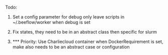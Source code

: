 Todo: 

1. Set a config parameter for debug 
      only leave scripts in ~/.beeflow/worker when debug is set

2. Fix states, they need to be in an abstract class then specific for slurm

3. *** Priority: Use Charliecloud container when DockerRequirement is set, make
   also needs to be an abstract case or configuration

